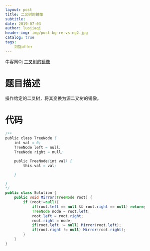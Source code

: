 ```yaml
---
layout: post                          
title: 二叉树的镜像                              
subtitle:                             
date: 2019-07-03                      
author: luojiaqi                      
header-img: img/post-bg-re-vs-ng2.jpg 
catalog: true                         
tags:                                 
    剑指offer                              
---
```

牛客网Oj [二叉树的镜像](<https://www.nowcoder.com/practice/564f4c26aa584921bc75623e48ca3011?tpId=13&tqId=11171&tPage=1&rp=1&ru=%2Fta%2Fcoding-interviews&qru=%2Fta%2Fcoding-interviews%2Fquestion-ranking>)

# 题目描述

操作给定的二叉树，将其变换为源二叉树的镜像。



# 代码

```java
/**
public class TreeNode {
    int val = 0;
    TreeNode left = null;
    TreeNode right = null;

    public TreeNode(int val) {
        this.val = val;

    }

}
*/
public class Solution {
    public void Mirror(TreeNode root) {
        if (root!=null){
            if(root.left == null && root.right == null) return;
            TreeNode node = root.left;
            root.left = root.right;
            root.right = node;
            if(root.left != null) Mirror(root.left);
            if(root.right != null) Mirror(root.right);
        }
    }
}
```

